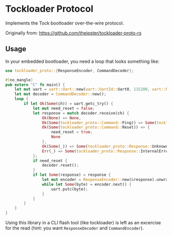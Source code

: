 # Tockloader Protocol

Implements the Tock bootloader over-the-wire protocol.

Originally from: https://github.com/thejpster/tockloader-proto-rs


Usage
-----

In your embedded bootloader, you need a loop that looks something like:

```rust
use tockloader_proto::{ResponseEncoder, CommandDecoder};

#[no_mangle]
pub extern "C" fn main() {
    let mut uart = uart::Uart::new(uart::UartId::Uart0, 115200, uart::NewlineMode::Binary);
    let mut decoder = CommandDecoder::new();
    loop {
        if let Ok(Some(ch)) = uart.getc_try() {
            let mut need_reset = false;
            let response = match decoder.receive(ch) {
                Ok(None) => None,
                Ok(Some(tockloader_proto::Command::Ping)) => Some(tockloader_proto::Response::Pong),
                Ok(Some(tockloader_proto::Command::Reset)) => {
                    need_reset = true;
                    None
                },
                Ok(Some(_)) => Some(tockloader_proto::Response::Unknown),
                Err(_) => Some(tockloader_proto::Response::InternalError),
            };
            if need_reset {
                decoder.reset();
            }
            if let Some(response) = response {
                let mut encoder = ResponseEncoder::new(&response).unwrap();
                while let Some(byte) = encoder.next() {
                    uart.putc(byte);
                }
            }
        }
    }
}
```

Using this library in a CLI flash tool (like tockloader) is left as an excercise
for the read (hint: you want `ResponseDecoder` and `CommandEncoder`).
